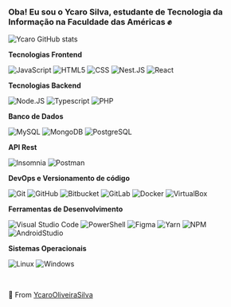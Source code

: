 ### Oba! Eu sou o Ycaro Silva, estudante de Tecnologia da Informação na Faculdade das Américas ✊




![Ycaro GitHub stats](https://github-readme-stats.vercel.app/api?username=YcaroOliveiraSilva&show_icons=true&theme=dark)


**Tecnologias Frontend**

  ![JavaScript](https://img.shields.io/badge/-JavaScript-333333?style=flat&logo=javascript)
  ![HTML5](https://img.shields.io/badge/-HTML5-333333?style=flat&logo=HTML5)
  ![CSS](https://img.shields.io/badge/-CSS-333333?style=flat&logo=CSS3&logoColor=1572B6)
  ![Nest.JS](https://img.shields.io/badge/-NestJS-333333?style=flat&logo=nestjs&logoColor=ea2845)
  ![React](https://img.shields.io/badge/-React-333333?style=flat&logo=react)
  
  
 **Tecnologias Backend**
 
  ![Node.JS](https://img.shields.io/badge/-Node.JS-333333?style=flat&logo=node.js)
  ![Typescript](https://img.shields.io/badge/-Typescript-333333?style=flat&logo=typescript)
  ![PHP](https://img.shields.io/badge/-PHP-333333?style=flat&logo=Php)

**Banco de Dados**
  
  ![MySQL](https://img.shields.io/badge/-MySQL-333333?style=flat&logo=MySQL)
  ![MongoDB](https://img.shields.io/badge/-MongoDB-333333?style=flat&logo=Mongodb)
  ![PostgreSQL](https://img.shields.io/badge/-PostgreSQL-333333?style=flat&logo=postgresql)
  
**API Rest**

  ![Insomnia](https://img.shields.io/badge/-Insomnia-333333?style=flat&logo=insomnia)
  ![Postman](https://img.shields.io/badge/-Postman-333333?style=flat&logo=postman)
  
**DevOps e Versionamento de código**

  ![Git](https://img.shields.io/badge/-Git-333333?style=flat&logo=git)
  ![GitHub](https://img.shields.io/badge/-GitHub-333333?style=flat&logo=github)
  ![Bitbucket](https://img.shields.io/badge/-Bitbucket-333333?style=flat&logo=Bitbucket&logoColor=blue)
  ![GitLab](https://img.shields.io/badge/-GitLab-333333?style=flat&logo=gitlab)
  ![Docker](https://img.shields.io/badge/-Docker-333333?style=flat&logo=docker)
  ![VirtualBox](https://img.shields.io/badge/-VirtualBox-333333?style=flat&logo=virtualbox)
  
  
 **Ferramentas de Desenvolvimento**
 
  ![Visual Studio Code](https://img.shields.io/badge/-Visual%20Studio%20Code-333333?style=flat&logo=visual-studio-code&logoColor=007ACC)
  ![PowerShell](https://img.shields.io/badge/-PowerShell-333333?style=flat&logo=powershell&logoColor=007ACC)
  ![Figma](https://img.shields.io/badge/-Figma-333333?style=flat&logo=figma&logoColor=007ACC)
  ![Yarn](https://img.shields.io/badge/-Yarn-333333?style=flat&logo=yarn&logoColor=007ACC)
  ![NPM](https://img.shields.io/badge/-NPM-333333?style=flat&logo=npm&logoColor=007ACC)
  ![AndroidStudio](https://img.shields.io/badge/-AndroidStudio-333333?style=flat&logo=androidstudio&logoColor=007ACC)
  
  
  **Sistemas Operacionais**

  ![Linux](https://img.shields.io/badge/-Linux-333333?style=flat&logo=linux)
  ![Windows](https://img.shields.io/badge/-Windows-333333?style=flat&logo=windows&logoColor=blue)
  
<br/></p>

🎩 From [YcaroOliveiraSilva](https://github.com/YcaroOliveiraSilva)





  


  
 
 
